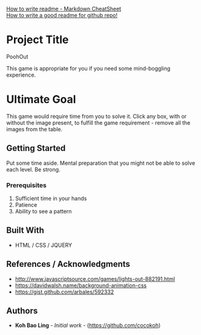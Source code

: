 [How to write readme - Markdown CheatSheet](https://github.com/adam-p/markdown-here/wiki/Markdown-Cheatsheet)  
[How to write a good readme for github repo!](https://gist.github.com/PurpleBooth/109311bb0361f32d87a2)

# Project Title

PoohOut

This game is appropriate for you if you need some mind-boggling experience.

# Ultimate Goal

This game would require time from you to solve it. Click any box, with or without the image present, to fulfill the game requirement - remove all the images from the table.

## Getting Started

Put some time aside.
Mental preparation that you might not be able to solve each level.
Be strong.

### Prerequisites

1. Sufficient time in your hands
2. Patience
3. Ability to see a pattern

## Built With

* HTML / CSS / JQUERY

## References / Acknowledgments

*  http://www.javascriptsource.com/games/lights-out-882191.html
*  https://davidwalsh.name/background-animation-css
*  https://gist.github.com/arbales/592332

## Authors

* **Koh Bao Ling** - *Initial work* - (https://github.com/cocokoh)
